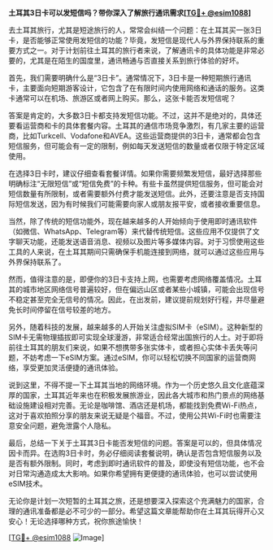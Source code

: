 **土耳其3日卡可以发短信吗？带你深入了解旅行通讯需求[[TG💪+ @esim1088](https://t.me/s/esim1088)]**

去土耳其旅行，尤其是短途旅行的人，常常会纠结一个问题：在土耳其买一张3日卡，是否能够正常使用发短信的功能？毕竟，发短信是现代人与外界保持联系的重要方式之一。对于计划前往土耳其的旅行者来说，了解通讯卡的具体功能是非常必要的，尤其是在陌生的国度里，通讯畅通与否直接关系到旅行体验的好坏。

首先，我们需要明确什么是“3日卡”。通常情况下，3日卡是一种短期旅行通讯卡，主要面向短期游客设计，它包含了在有限时间内使用网络和通话的服务。这类卡通常可以在机场、旅游区或者网上购买。那么，这张卡能否发短信呢？

答案是肯定的，大多数3日卡都支持发短信功能。不过，这并不是绝对的，具体还要看运营商和卡的具体套餐内容。土耳其的通信市场竞争激烈，有几家主要的运营商，比如Turkcell、Vodafone和AVEA。这些运营商提供的3日卡，通常都会包含短信服务，但可能会有一定的限制，例如每天发送短信的数量或者仅限于特定区域使用。

在选择3日卡时，建议仔细查看套餐详情。如果你需要频繁发短信，最好选择那些明确标注“无限短信”或“短信免费”的卡种。有些卡虽然提供短信服务，但可能会对短信数量有所限制，或者需要额外付费才能发送短信。此外，还要注意是否支持国际短信发送，因为有时候我们可能需要向家人或朋友报平安，或者接收重要信息。

当然，除了传统的短信功能外，现在越来越多的人开始倾向于使用即时通讯软件（如微信、WhatsApp、Telegram等）来代替传统短信。这些应用不仅提供了文字聊天功能，还能发送语音消息、视频以及图片等多媒体内容。对于习惯使用这些工具的人来说，在土耳其期间只需确保手机能连接到网络，就可以通过这些应用与外界保持联系了。

然而，值得注意的是，即便你的3日卡支持上网，也需要考虑网络覆盖情况。土耳其的城市地区网络信号普遍较好，但在偏远山区或者某些小城镇，可能会出现信号不稳定甚至完全无信号的情况。因此，在出发前，建议提前规划好行程，并尽量避免长时间停留在信号较差的地方。

另外，随着科技的发展，越来越多的人开始关注虚拟SIM卡（eSIM）。这种新型的SIM卡无需物理插拔即可实现全球漫游，非常适合经常出国旅行的人士。对于即将前往土耳其的朋友们来说，如果不想携带多张实体卡，或者担心实体卡丢失等问题，不妨考虑一下eSIM方案。通过eSIM，你可以轻松切换不同国家的运营商网络，享受更加灵活便捷的通讯体验。

说到这里，不得不提一下土耳其当地的网络环境。作为一个历史悠久且文化底蕴深厚的国家，土耳其近年来也在积极发展旅游业，因此各大城市和热门景点的网络基础设施建设相对完善。无论是咖啡馆、酒店还是机场，都能找到免费Wi-Fi热点，这对于喜欢拍照分享的朋友来说无疑是个福音。不过，使用公共Wi-Fi时也需要注意安全问题，避免泄露个人隐私。

最后，总结一下关于土耳其3日卡能否发短信的问题。答案是可以的，但具体情况因卡而异。在选购3日卡时，务必仔细阅读套餐说明，确认是否包含短信服务以及是否有额外限制。同时，考虑到即时通讯软件的普及，即使没有短信功能，也不会对日常沟通造成太大影响。如果你希望拥有更便捷的通讯体验，也可以尝试使用eSIM技术。

无论你是计划一次短暂的土耳其之旅，还是想要深入探索这个充满魅力的国家，合理的通讯准备都是必不可少的一部分。希望这篇文章能帮助你在土耳其玩得开心又安心！无论选择哪种方式，祝你旅途愉快！

[[TG💪+ @esim1088](https://t.me/s/esim1088) ![Image](https://i.postimg.cc/4NQfJmqS/Snipaste-2025-05-13-00-14-12.png)]